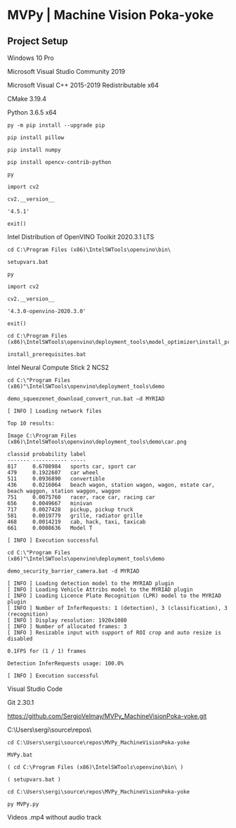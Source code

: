 # MVPy | Machine Vision Poka-yoke

## Project Setup

Windows 10 Pro

Microsoft Visual Studio Community 2019

Microsoft Visual C++ 2015-2019 Redistributable x64

CMake 3.19.4

Python 3.6.5 x64

```
py -m pip install --upgrade pip

pip install pillow

pip install numpy

pip install opencv-contrib-python
```

```
py

import cv2

cv2.__version__

'4.5.1'

exit()
```

Intel Distribution of OpenVINO Toolkit 2020.3.1 LTS

```
cd C:\Program Files (x86)\IntelSWTools\openvino\bin\

setupvars.bat
```

```
py

import cv2

cv2.__version__

'4.3.0-openvino-2020.3.0'

exit()
```

```
cd C:\Program Files (x86)\IntelSWTools\openvino\deployment_tools\model_optimizer\install_prerequisites

install_prerequisites.bat
```

Intel Neural Compute Stick 2 NCS2

```
cd C:\"Program Files (x86)"\IntelSWTools\openvino\deployment_tools\demo

demo_squeezenet_download_convert_run.bat –d MYRIAD

[ INFO ] Loading network files

Top 10 results:

Image C:\Program Files (x86)\IntelSWTools\openvino\deployment_tools\demo\car.png

classid probability label
------- ----------- -----
817     0.6708984   sports car, sport car
479     0.1922607   car wheel
511     0.0936890   convertible
436     0.0216064   beach wagon, station wagon, wagon, estate car, beach waggon, station waggon, waggon
751     0.0075760   racer, race car, racing car
656     0.0049667   minivan
717     0.0027428   pickup, pickup truck
581     0.0019779   grille, radiator grille
468     0.0014219   cab, hack, taxi, taxicab
661     0.0008636   Model T

[ INFO ] Execution successful
```
```
cd C:\"Program Files (x86)"\IntelSWTools\openvino\deployment_tools\demo

demo_security_barrier_camera.bat -d MYRIAD

[ INFO ] Loading detection model to the MYRIAD plugin
[ INFO ] Loading Vehicle Attribs model to the MYRIAD plugin
[ INFO ] Loading Licence Plate Recognition (LPR) model to the MYRIAD plugin
[ INFO ] Number of InferRequests: 1 (detection), 3 (classification), 3 (recognition)
[ INFO ] Display resolution: 1920x1080
[ INFO ] Number of allocated frames: 3
[ INFO ] Resizable input with support of ROI crop and auto resize is disabled

0.1FPS for (1 / 1) frames

Detection InferRequests usage: 100.0%

[ INFO ] Execution successful
```

Visual Studio Code 

Git 2.30.1

https://github.com/SergioVelmay/MVPy_MachineVisionPoka-yoke.git

C:\Users\sergi\source\repos\

```
cd C:\Users\sergi\source\repos\MVPy_MachineVisionPoka-yoke

MVPy.bat
```

```
( cd C:\Program Files (x86)\IntelSWTools\openvino\bin\ )

( setupvars.bat )
```

```
cd C:\Users\sergi\source\repos\MVPy_MachineVisionPoka-yoke

py MVPy.py
```

Videos .mp4 without audio track
